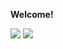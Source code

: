 **Welcome!**

![](hthttps://s2.ezgif.com/tmp/ezgif-2-791a541a39.gif)
![](https://media1.tenor.com/m/ZMBojpKS4BUAAAAC/fluttershy-mlp-fluttershy.gif)
